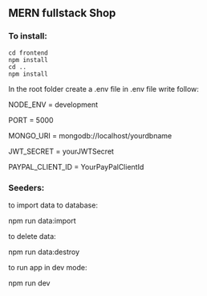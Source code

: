 ## MERN fullstack Shop 

### To install:

```
cd frontend
npm install
cd ..
npm install
```

In the root folder create a .env file 
in .env file write follow: 

NODE_ENV = development 

PORT = 5000 

MONGO_URI = mongodb://localhost/yourdbname 

JWT_SECRET = yourJWTSecret

PAYPAL_CLIENT_ID = YourPayPalClientId

### Seeders: 
to import data to database:

npm run data:import 

to delete data:

npm run data:destroy 

to run app in dev mode: 

npm run dev 


